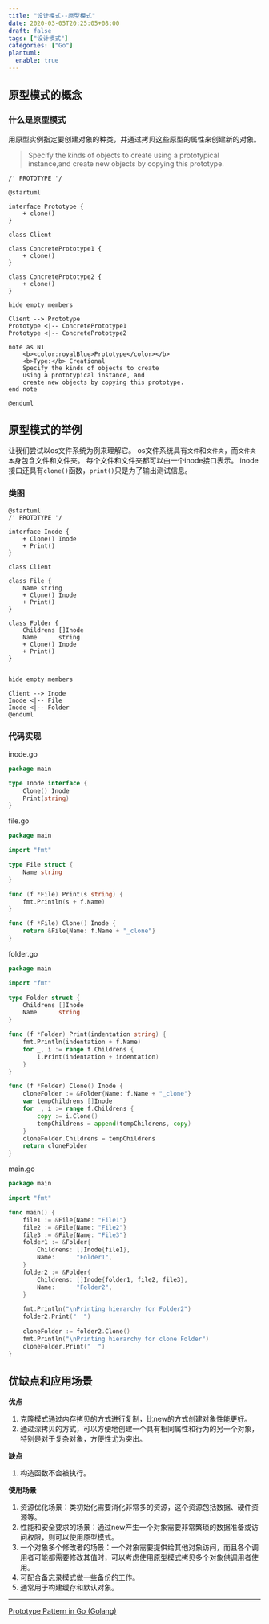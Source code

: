 ```yaml
---
title: "设计模式--原型模式"
date: 2020-03-05T20:25:05+08:00
draft: false
tags: ["设计模式"]
categories: ["Go"]
plantuml: 
  enable: true
---
```




## 原型模式的概念

### 什么是原型模式

用原型实例指定要创建对象的种类，并通过拷贝这些原型的属性来创建新的对象。

>  Specify the kinds of objects to create using a prototypical instance,and create new objects by copying this prototype.



```plantuml
/' PROTOTYPE '/

@startuml

interface Prototype {
    + clone()
}

class Client

class ConcretePrototype1 {
    + clone()
}

class ConcretePrototype2 {
    + clone()
}

hide empty members

Client --> Prototype
Prototype <|-- ConcretePrototype1
Prototype <|-- ConcretePrototype2

note as N1
    <b><color:royalBlue>Prototype</color></b>
    <b>Type:</b> Creational
    Specify the kinds of objects to create
    using a prototypical instance, and
    create new objects by copying this prototype.
end note

@enduml
```



## 原型模式的举例

让我们尝试以os文件系统为例来理解它。 os文件系统具有`文件`和`文件夹`，而`文件夹本`身包含文件和文件夹。 每个文件和文件夹都可以由一个inode接口表示。 inode接口还具有`clone()`函数，`print()`只是为了输出测试信息。

### 类图

```plantuml
@startuml
/' PROTOTYPE '/

interface Inode {
    + Clone() Inode
    + Print()
}

class Client

class File {
    Name string
    + Clone() Inode
    + Print()
}

class Folder {
    Childrens []Inode
    Name      string
    + Clone() Inode
    + Print()
}


hide empty members

Client --> Inode
Inode <|-- File
Inode <|-- Folder
@enduml
```



### 代码实现

inode.go

```go
package main

type Inode interface {
	Clone() Inode
	Print(string)
}
```



file.go

```go
package main

import "fmt"

type File struct {
	Name string
}

func (f *File) Print(s string) {
	fmt.Println(s + f.Name)
}

func (f *File) Clone() Inode {
	return &File{Name: f.Name + "_clone"}
}
```



folder.go

```go
package main

import "fmt"

type Folder struct {
	Childrens []Inode
	Name      string
}

func (f *Folder) Print(indentation string) {
	fmt.Println(indentation + f.Name)
	for _, i := range f.Childrens {
		i.Print(indentation + indentation)
	}
}

func (f *Folder) Clone() Inode {
	cloneFolder := &Folder{Name: f.Name + "_clone"}
	var tempChildrens []Inode
	for _, i := range f.Childrens {
		copy := i.Clone()
		tempChildrens = append(tempChildrens, copy)
	}
	cloneFolder.Childrens = tempChildrens
	return cloneFolder
}
```



main.go

```go
package main

import "fmt"

func main() {
	file1 := &File{Name: "File1"}
	file2 := &File{Name: "File2"}
	file3 := &File{Name: "File3"}
	folder1 := &Folder{
		Childrens: []Inode{file1},
		Name:      "Folder1",
	}
	folder2 := &Folder{
		Childrens: []Inode{folder1, file2, file3},
		Name:      "Folder2",
	}

	fmt.Println("\nPrinting hierarchy for Folder2")
	folder2.Print("  ")
    
	cloneFolder := folder2.Clone()
	fmt.Println("\nPrinting hierarchy for clone Folder")
	cloneFolder.Print("  ")
}
```



## 优缺点和应用场景

**优点**

1. 克隆模式通过内存拷贝的方式进行复制，比new的方式创建对象性能更好。
2. 通过深拷贝的方式，可以方便地创建一个具有相同属性和行为的另一个对象，特别是对于复杂对象，方便性尤为突出。



**缺点**

1. 构造函数不会被执行。



**使用场景**

1. 资源优化场景：类初始化需要消化非常多的资源，这个资源包括数据、硬件资源等。
2. 性能和安全要求的场景：通过new产生一个对象需要非常繁琐的数据准备或访问权限，则可以使用原型模式。
3. 一个对象多个修改者的场景：一个对象需要提供给其他对象访问，而且各个调用者可能都需要修改其值时，可以考虑使用原型模式拷贝多个对象供调用者使用。
4. 可配合备忘录模式做一些备份的工作。
5. 通常用于构建缓存和默认对象。



---

[Prototype Pattern in Go (Golang)](https://golangbyexample.com/prototype-pattern-go/)